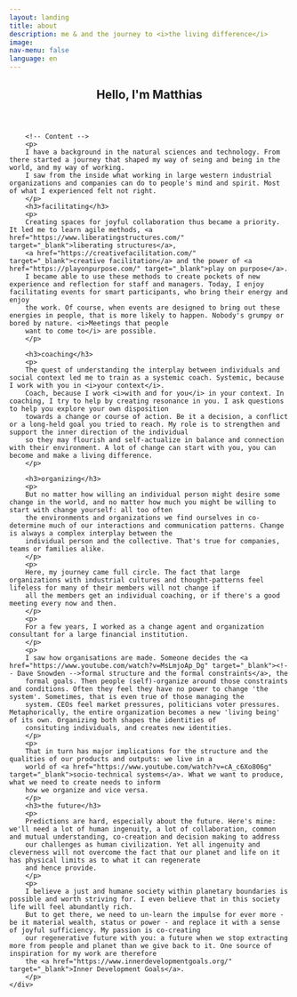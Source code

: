 ```yaml
---
layout: landing
title: about
description: me & and the journey to <i>the living difference</i>
image: 
nav-menu: false
language: en
---
```


<!-- Main -->
<div id="main" class="alt">

<!-- One -->
<section id="one">
	<div class="inner">
		<header class="major">
			<h2>Hello, I'm Matthias</h2>
		</header>

		<!-- Content -->
		<p>
		I have a background in the natural sciences and technology. From there started a journey that shaped my way of seing and being in the world, and my way of working.
		I saw from the inside what working in large western industrial organizations and companies can do to people's mind and spirit. Most of what I experienced felt not right.
		</p>
		<h3>facilitating</h3>
		<p>		
		Creating spaces for joyful collaboration thus became a priority. It led me to learn agile methods, <a href="https://www.liberatingstructures.com/" target="_blank">liberating structures</a>, 
		<a href="https://creativefacilitation.com/" target="_blank">creative facilitation</a> and the power of <a href="https://playonpurpose.com/" target="_blank">play on purpose</a>.
		I became able to use these methods to create pockets of new experience and reflection for staff and managers. Today, I enjoy facilitating events for smart participants, who bring their energy and enjoy
		the work. Of course, when events are designed to bring out these energies in people, that is more likely to happen. Nobody's grumpy or bored by nature. <i>Meetings that people 
		want to come to</i> are possible.
		</p>
		
		<h3>coaching</h3>	
		<p>
		The quest of understanding the interplay between individuals and social context led me to train as a systemic coach. Systemic, because I work with you in <i>your context</i>. 
		Coach, because I work <i>with and for you</i> in your context. In coaching, I try to help by creating resonance in you. I ask questions to help you explore your own disposition
		towards a change or course of action. Be it a decision, a conflict or a long-held goal you tried to reach. My role is to strengthen and support the inner direction of the individual
		so they may flourish and self-actualize in balance and connection with their environment. A lot of change can start with you, you can become and make a living difference.
        </p>
		
		<h3>organizing</h3>	
		<p>
		But no matter how willing an individual person might desire some change in the world, and no matter how much you might be willing to start with change yourself: all too often 
		the environments and organizations we find ourselves in co-determine much of our interactions and communication patterns. Change is always a complex interplay between the 
		individual person and the collective. That's true for companies, teams or families alike. 
		</p>
		<p>
		Here, my journey came full circle. The fact that large organizations with industrial cultures and thought-patterns feel lifeless for many of their members will not change if
		all the members get an individual coaching, or if there's a good meeting every now and then.
		</p>
		<p>
		For a few years, I worked as a change agent and organization consultant for a large financial institution. 
		</p>
		<p>
		I saw how organisations are made. Someone decides the <a href="https://www.youtube.com/watch?v=MsLmjoAp_Dg" target="_blank"><!-- Dave Snowden -->formal structure and the formal constraints</a>, the 
		formal goals. Then people (self)-organize around those constraints and conditions. Often they feel they have no power to change 'the system'. Sometimes, that is even true of those managing the 
		system. CEOs feel market pressures, politicians voter pressures. Metaphorically, the entire organization becomes a new 'living being' of its own. Organizing both shapes the identities of
		consituting individuals, and creates new identities. 
		</p>
		<p>
		That in turn has major implications for the structure and the qualities of our products and outputs: we live in a 
		world of <a href="https://www.youtube.com/watch?v=cA_c6Xo806g" target="_blank">socio-technical systems</a>. What we want to produce, what we need to create needs to inform 
		how we organize and vice versa. 
		</p>
		<h3>the future</h3>
		<p>
		Predictions are hard, especially about the future. Here's mine: we'll need a lot of human ingenuity, a lot of collaboration, common and mutual understanding, co-creation and decision making to address
		our challenges as human civilization. Yet all ingenuity and cleverness will not overcome the fact that our planet and life on it has physical limits as to what it can regenerate
		and hence provide.
		</p>
		<p>
		I believe a just and humane society within planetary boundaries is possible and worth striving for. I even believe that in this society life will feel abundantly rich. 
		But to get there, we need to un-learn the impulse for ever more - be it material wealth, status or power - and replace it with a sense of joyful sufficiency. My passion is co-creating 
		our regenerative future with you: a future when we stop extracting more from people and planet than we give back to it. One source of inspiration for my work are therefore 
		the <a href="https://www.innerdevelopmentgoals.org/" target="_blank">Inner Development Goals</a>.  
		</p>
	</div>
</section>

</div>

<!--
I believe we need to make a difference between what a single person can achieve - the difference you can make -
		and what can be achieved collectively.
		
		
		
		So we need to gain some insight into the current system (mapping by sensemaker), we need to get a sense of direction    make the system perceive itself    stepping stones that can bring us
		from our current situation to something closer to our desires.
		imagine the future while not becoming blind to novelty and opportunity along the way.
		along the way we may find that we cannot become what we say we want to become. then we need to explore the hidden commitments to behaviors, feelings and values that stabilize and re-produce
		our current state. These certainly have a function in our live; but if we truly want to evolve ourselves, we need to incorporate these functions in a larger context.
		
		
		
		The way we organize strongly influences how we interact. We ourselves or someone else decides 
		
		
-->